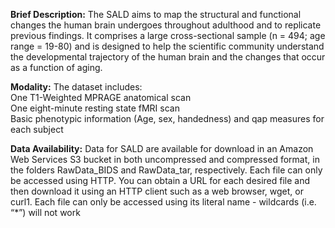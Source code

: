 **Brief Description:** The SALD aims to map the structural and functional changes the human brain undergoes throughout adulthood and to replicate previous findings. It comprises a large cross-sectional sample (n = 494; age range = 19-80) and is designed to help the scientific community understand the developmental trajectory of the human brain and the changes that occur as a function of aging.<br>

**Modality:** The dataset includes:<br>
One T1-Weighted MPRAGE anatomical scan<br>
One eight-minute resting state fMRI scan<br>
Basic phenotypic information (Age, sex, handedness) and qap measures for each subject<br>

**Data Availability:** Data for SALD are available for download in an Amazon Web Services S3 bucket in both uncompressed and compressed format, in the folders RawData_BIDS and RawData_tar, respectively. Each file can only be accessed using HTTP. You can obtain a URL for each desired file and then download it using an HTTP client such as a web browser, wget, or curl1. Each file can only be accessed using its literal name - wildcards (i.e. “*”) will not work
